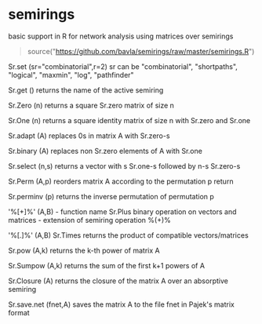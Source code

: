 # semirings 
basic support in R for network analysis using matrices over semirings


> source("https://github.com/bavla/semirings/raw/master/semirings.R")

Sr.set  (sr="combinatorial",r=2)
  sr can be "combinatorial", "shortpaths", "logical", "maxmin", "log", "pathfinder"

Sr.get  () 
  returns the name of the active semiring

Sr.Zero (n)
  returns a square Sr.zero matrix of size n

Sr.One (n)
  returns a square identity matrix of size  n  with  Sr.zero and Sr.one

Sr.adapt (A) 
  replaces  0s  in matrix A with Sr.zero-s

Sr.binary (A) 
  replaces non Sr.zero elements of A with Sr.one

Sr.select  (n,s) 
  returns a vector with  s  Sr.one-s followed by  n-s  Sr.zero-s

Sr.Perm  (A,p) 
  reorders matrix  A  according to the permutation  p return

Sr.perminv  (p)
  returns the inverse permutation of permutation  p


'%[+]%'   (A,B) - function name Sr.Plus
  binary operation on vectors and matrices - extension of semiring operation  %(+)%

'%[.]%' (A,B) Sr.Times 
  returns the product of compatible vectors/matrices

Sr.pow    (A,k)
  returns the k-th power of matrix A
  
Sr.Sumpow (A,k)
  returns the sum of the first k+1 powers of A

Sr.Closure (A)
  returns the closure of the matrix  A  over an absorptive semiring

Sr.save.net (fnet,A)
  saves the matrix  A  to the file  fnet  in Pajek's matrix format


